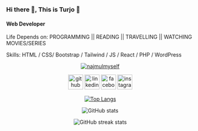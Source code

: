 ### Hi there 👋, This is Turjo 👋  
#### Web Developer  
Life Depends on: PROGRAMMING || READING || TRAVELLING || WATCHING MOVIES/SERIES  

Skills: HTML / CSS/ Bootstrap / Tailwind / JS / React / PHP / WordPress

<div align="center">

<p> 
  <a target="_blank" rel="noopener noreferrer nofollow" href="https://komarev.com/ghpvc/?username=najmulmyself&amp;label=Profile%20views&amp;color=0e75b6&amp;style=flat">
    <img src="https://komarev.com/ghpvc/?username=najmulmyself&amp;label=Profile%20views&amp;color=0e75b6&amp;style=flat" alt="najmulmyself">
  </a>
</p>

<!-- Social Icons in One Line -->
[<img src='https://cdn.jsdelivr.net/npm/simple-icons@3.0.1/icons/github.svg' alt='github' height='40'>](https://github.com/Turjo884) 
[<img src='https://cdn.jsdelivr.net/npm/simple-icons@3.0.1/icons/linkedin.svg' alt='linkedin' height='40'>](https://www.linkedin.com/in/tahmid-ashrad/) 
[<img src='https://cdn.jsdelivr.net/npm/simple-icons@3.0.1/icons/facebook.svg' alt='facebook' height='40'>](https://www.facebook.com/profile.php?id=100010502442596) 
[<img src='https://cdn.jsdelivr.net/npm/simple-icons@3.0.1/icons/instagram.svg' alt='instagram' height='40'>](https://www.instagram.com/tahmid_ashrad/)  

<!-- GitHub Stats -->
[![Top Langs](https://github-readme-stats.vercel.app/api/top-langs/?username=Turjo884)](https://github.com/anuraghazra/github-readme-stats)

![GitHub stats](https://github-readme-stats.vercel.app/api?username=Turjo884&show_icons=true)  

![GitHub streak stats](https://streak-stats.demolab.com/?user=Turjo884)

</div>
